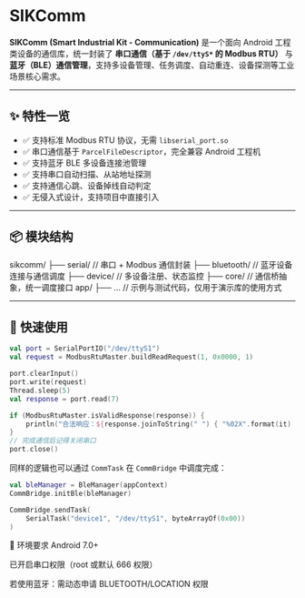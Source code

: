 # SIKComm

**SIKComm (Smart Industrial Kit - Communication)** 是一个面向 Android 工程类设备的通信库，统一封装了 **串口通信（基于 `/dev/ttyS*` 的 Modbus RTU）** 与 **蓝牙（BLE）通信管理**，支持多设备管理、任务调度、自动重连、设备探测等工业场景核心需求。

---

## ✨ 特性一览

- ✅ 支持标准 Modbus RTU 协议，无需 `libserial_port.so`
- ✅ 串口通信基于 `ParcelFileDescriptor`，完全兼容 Android 工程机
- ✅ 支持蓝牙 BLE 多设备连接池管理
- ✅ 支持串口自动扫描、从站地址探测
- ✅ 支持通信心跳、设备掉线自动判定
- ✅ 无侵入式设计，支持项目中直接引入

---

## 📦 模块结构

sikcomm/
├── serial/ // 串口 + Modbus 通信封装
├── bluetooth/ // 蓝牙设备连接与通信调度
├── device/ // 多设备注册、状态监控
├── core/ // 通信桥抽象，统一调度接口
app/
├── ... // 示例与测试代码，仅用于演示库的使用方式

---

## 🚀 快速使用

```kotlin
val port = SerialPortIO("/dev/ttyS1")
val request = ModbusRtuMaster.buildReadRequest(1, 0x0000, 1)

port.clearInput()
port.write(request)
Thread.sleep(5)
val response = port.read(7)

if (ModbusRtuMaster.isValidResponse(response)) {
    println("合法响应：${response.joinToString(" ") { "%02X".format(it) }}")
}
// 完成通信后记得关闭串口
port.close()
```

同样的逻辑也可以通过 `CommTask` 在 `CommBridge` 中调度完成：

```kotlin
val bleManager = BleManager(appContext)
CommBridge.initBle(bleManager)

CommBridge.sendTask(
    SerialTask("device1", "/dev/ttyS1", byteArrayOf(0x00))
)
```

🧠 环境要求
Android 7.0+

已开启串口权限（root 或默认 666 权限）

若使用蓝牙：需动态申请 BLUETOOTH/LOCATION 权限

